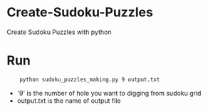 # Create-Sudoku-Puzzles
Create Sudoku Puzzles with python
# Run
```bash
    python sudoku_puzzles_making.py 9 output.txt
```
* '9' is the number of hole you want to digging from sudoku grid
* output.txt is the name of output file
